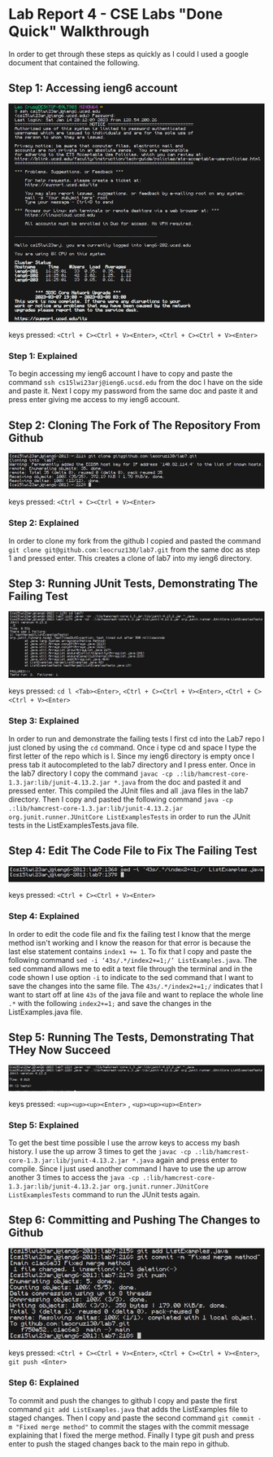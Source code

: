 # Lab Report 4 - CSE Labs "Done Quick" Walkthrough

In order to get through these steps as quickly as I could I used a google document that contained the following.

## Step 1: Accessing ieng6 account

![step 4](images/step4.PNG)

keys pressed: `<Ctrl + C><Ctrl + V><Enter>`, `<Ctrl + C><Ctrl + V><Enter>`

### Step 1: Explained

To begin accessing my ieng6 account I have to copy and paste the command `ssh cs15lwi23arj@ieng6.ucsd.edu` from the doc I have on the side and paste it. Next I copy my password from the same doc and paste it and press enter giving me access to my ieng6 account.

## Step 2: Cloning The Fork of The Repository From Github

![step 5](images/step5.PNG)

keys pressed: `<Ctrl + C><Ctrl + V><Enter>`

### Step 2: Explained

In order to clone my fork from the github I copied and pasted the command `git clone git@github.com:leocruz130/lab7.git` from the same doc as step 1 and pressed enter. This creates a clone of lab7 into my ieng6 directory.

## Step 3: Running JUnit Tests, Demonstrating The Failing Test

![step 6](images/step6.PNG)

keys pressed: `cd l <Tab><Enter>`, `<Ctrl + C><Ctrl + V><Enter>`, `<Ctrl + C><Ctrl + V><Enter>`

### Step 3: Explained

In order to run and demonstrate the failing tests I first cd into the Lab7 repo I just cloned by using the `cd` command. Once i type cd and space I type the first letter of the repo which is l. Since my ieng6 directory is empty once I press tab it autocompleted to the lab7 directory and I press enter. Once in the lab7 directory I copy the command `javac -cp .:lib/hamcrest-core-1.3.jar:lib/junit-4.13.2.jar *.java` from the doc and pasted it and pressed enter. This compiled the JUnit files and all .java files in the lab7 directory. Then I copy and pasted the following command `java -cp .:lib/hamcrest-core-1.3.jar:lib/junit-4.13.2.jar org.junit.runner.JUnitCore ListExamplesTests` in order to run the JUnit tests in the ListExamplesTests.java file.

## Step 4: Edit The Code File to Fix The Failing Test

![step 7](images/step7.PNG)

keys pressed: `<Ctrl + C><Ctrl + V><Enter>`

### Step 4: Explained

In order to edit the code file and fix the failing test I know that the merge method isn't working and I know the reason for that error is because the last else statement contains `index1 += 1`. To fix that I copy and paste the following command `sed -i ‘43s/.*/index2+=1;/’ ListExamples.java`. The sed command allows me to edit a text file through the terminal and in the code shown I use option `-i` to indicate to the sed command that I want to save the changes into the same file. The `43s/.*/index2+=1;/` indicates that I want to start off at line `43s` of the java file and want to replace the whole line `.*` with the following `index2+=1;` and save the changes in the ListExamples.java file.

## Step 5: Running The Tests, Demonstrating That THey Now Succeed

![step 8](images/step8.PNG)

keys pressed: `<up><up><up><Enter>` , `<up><up><up><Enter>`

### Step 5: Explained

To get the best time possible I use the arrow keys to access my bash history. I use the up arrow 3 times to get the `javac -cp .:lib/hamcrest-core-1.3.jar:lib/junit-4.13.2.jar *.java` again and press enter to compile. Since I just used another command I have to use the up arrow another 3 times to access the `java -cp .:lib/hamcrest-core-1.3.jar:lib/junit-4.13.2.jar org.junit.runner.JUnitCore ListExamplesTests` command to run the JUnit tests again.

## Step 6: Committing and Pushing The Changes to Github

![step 9](images/step9.PNG)

keys pressed: `<Ctrl + C><Ctrl + V><Enter>`, `<Ctrl + C><Ctrl + V><Enter>`, `git push <Enter>`

### Step 6: Explained

To commit and push the changes to github I copy and paste the first command `git add ListExamples.java` that adds the ListExamples file to staged changes. Then I copy and paste the second command `git commit -m "Fixed merge method"` to commit the stages with the commit message explaining that I fixed the merge method. Finally I type git push and press enter to push the staged changes back to the main repo in github.
